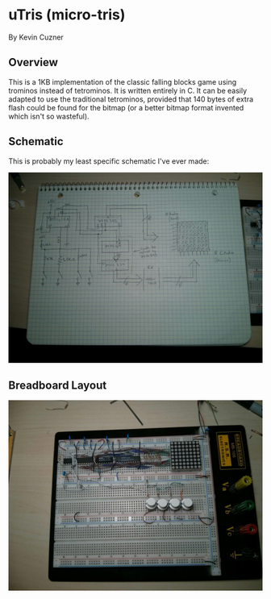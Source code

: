 # uTris (micro-tris)
By Kevin Cuzner

## Overview

This is a 1KB implementation of the classic falling blocks game using trominos
instead of tetrominos. It is written entirely in C. It can be easily adapted to
use the traditional tetrominos, provided that 140 bytes of extra flash could be
found for the bitmap (or a better bitmap format invented which isn't so
wasteful).

## Schematic

This is probably my least specific schematic I've ever made:

![Schematic](/doc/Schematic.jpg?raw=true "Schematic")

## Breadboard Layout

![Layout](/doc/Layout.jpg?raw=true "Layout")

